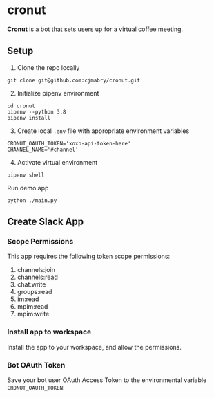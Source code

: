 # cronut

**Cronut** is a bot that sets users up for a virtual coffee meeting.

## Setup
1. Clone the repo locally
```
git clone git@github.com:cjmabry/cronut.git
```
2. Initialize pipenv environment
```
cd cronut
pipenv --python 3.8
pipenv install
```
3. Create local `.env` file with appropriate environment variables
```
CRONUT_OAUTH_TOKEN='xoxb-api-token-here'
CHANNEL_NAME='#channel'
```
4. Activate virtual environment
```
pipenv shell
```
Run demo app
```
python ./main.py
```

## Create Slack App

### Scope Permissions

This app requires the following token scope permissions:

1. channels:join
2. channels:read
3. chat:write
4. groups:read
5. im:read
6. mpim:read
7. mpim:write

### Install app to workspace

Install the app to your workspace, and allow the permissions.

### Bot OAuth Token

Save your bot user OAuth Access Token to the environmental variable `CRONUT_OAUTH_TOKEN`:

